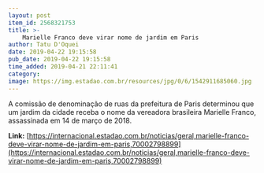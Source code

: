```yaml
---
layout: post
item_id: 2568321753
title: >-
    Marielle Franco deve virar nome de jardim em Paris
author: Tatu D'Oquei
date: 2019-04-22 19:15:58
pub_date: 2019-04-22 19:15:58
time_added: 2019-04-21 22:11:41
category: 
image: https://img.estadao.com.br/resources/jpg/0/6/1542911685060.jpg
---
```


A comissão de denominação de ruas da prefeitura de Paris determinou que um jardim da cidade receba o nome da vereadora brasileira Marielle Franco, assassinada em 14 de março de 2018.

**Link:** [https://internacional.estadao.com.br/noticias/geral,marielle-franco-deve-virar-nome-de-jardim-em-paris,70002798899](https://internacional.estadao.com.br/noticias/geral,marielle-franco-deve-virar-nome-de-jardim-em-paris,70002798899)

